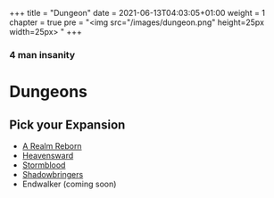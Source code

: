 +++
title = "Dungeon"
date = 2021-06-13T04:03:05+01:00
weight = 1
chapter = true
pre = "<img src=\"/images/dungeon.png\" height=25px width=25px> "
+++

### 4 man insanity

# Dungeons

## Pick your Expansion
* [A Realm Reborn](/guides/group/dungeon/arr/)
* [Heavensward](/guides/group/dungeon/heavensward/)
* [Stormblood](/guides/group/dungeon/stormblood/)
* [Shadowbringers](/guides/group/dungeon/shadowbringers/)
* Endwalker (coming soon)